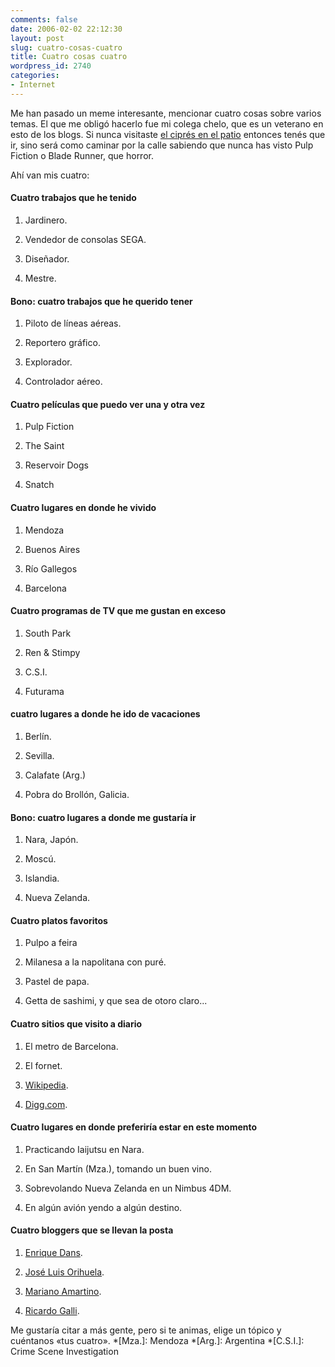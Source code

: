 ```yaml
---
comments: false
date: 2006-02-02 22:12:30
layout: post
slug: cuatro-cosas-cuatro
title: Cuatro cosas cuatro
wordpress_id: 2740
categories:
- Internet
---
```


Me han pasado un meme interesante, mencionar cuatro cosas sobre varios temas. El que me obligó hacerlo fue mi colega chelo, que es un veterano en esto de los blogs. Si nunca visitaste [el ciprés en el patio](http://www.elcipresenelpatio.com.ar) entonces tenés que ir, sino será como caminar por la calle sabiendo que nunca has visto Pulp Fiction o Blade Runner, que horror.





Ahí van mis cuatro:





#### Cuatro trabajos que he tenido







  1. Jardinero.


  2. Vendedor de consolas SEGA.


  3. Diseñador.


  4. Mestre.





#### Bono: cuatro trabajos que he querido tener







  1. Piloto de líneas aéreas.


  2. Reportero gráfico.


  3. Explorador.


  4. Controlador aéreo.





#### Cuatro películas que puedo ver una y otra vez







  1. Pulp Fiction


  2. The Saint


  3. Reservoir Dogs


  4. Snatch





#### Cuatro lugares en donde he vivido







  1. Mendoza


  2. Buenos Aires


  3. Río Gallegos


  4. Barcelona





#### Cuatro programas de TV que me gustan en exceso







  1. South Park


  2. Ren & Stimpy


  3. C.S.I.


  4. Futurama





#### cuatro lugares a donde he ido de vacaciones







  1. Berlín.


  2. Sevilla.


  3. Calafate (Arg.)


  4. Pobra do Brollón, Galicia.


 


#### Bono: cuatro lugares a donde me gustaría ir







  1. Nara, Japón.


  2. Moscú.


  3. Islandia.


  4. Nueva Zelanda.





#### Cuatro platos favoritos







  1. Pulpo a feira


  2. Milanesa a la napolitana con puré.


  3. Pastel de papa.


  4. Getta de sashimi, y que sea de otoro claro...





#### Cuatro sitios que visito a diario







  1. El metro de Barcelona.


  2. El fornet.


  3. [Wikipedia](http://www.wikipedia.org).


  4. [Digg.com](http://www.digg.com).





#### Cuatro lugares en donde preferiría estar en este momento







  1. Practicando Iaijutsu en Nara.


  2. En San Martín (Mza.), tomando un buen vino.


  3. Sobrevolando Nueva Zelanda en un Nimbus 4DM.


  4. En algún avión yendo a algún destino.


 


#### Cuatro bloggers que se llevan la posta







  1. [Enrique Dans](http://www.enriquedans.com).


  2. [José Luis Orihuela](http://www.ecuaderno.com).


  3. [Mariano Amartino](http://www.uberbin.net).


  4. [Ricardo Galli](http://mnm.uib.es/gallir/).






Me gustaría citar a más gente, pero si te animas, elige un tópico y cuéntanos «tus cuatro».
  *[Mza.]: Mendoza
  *[Arg.]: Argentina
  *[C.S.I.]: Crime Scene Investigation
